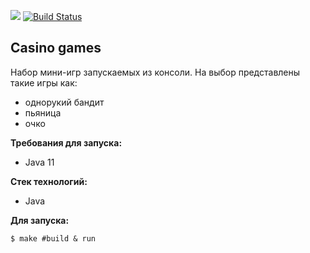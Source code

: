 [![](https://jitpack.io/v/gund3r/java-project-lvl1.svg)](https://jitpack.io/#gund3r/java-project-lvl1) [![Build Status](https://travis-ci.org/gund3r/java-project-lvl1.svg?branch=master)](https://travis-ci.org/gund3r/java-project-lvl1)

**Casino games**
-------------------------------------------
Набор мини-игр запускаемых из консоли. На выбор представлены такие игры как:
 - однорукий бандит
 - пьяница
 - очко 

**Требования для запуска:**
  - Java 11
  
**Стек технологий:**
 - Java 

**Для запуска:**
 ```
$ make #build & run
```